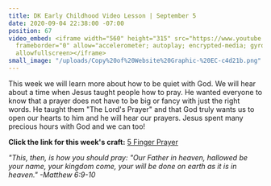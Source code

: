 ```yaml
---
title: DK Early Childhood Video Lesson | September 5
date: 2020-09-04 22:38:00 -07:00
position: 67
video_embed: <iframe width="560" height="315" src="https://www.youtube.com/embed/OLD_Gh5lsnc"
  frameborder="0" allow="accelerometer; autoplay; encrypted-media; gyroscope; picture-in-picture"
  allowfullscreen></iframe>
small_image: "/uploads/Copy%20of%20Website%20Graphic-%20EC-c4d21b.png"
---
```


This week we will learn more about how to be quiet with God. We will hear about a time when Jesus taught people how to pray. He wanted everyone to know that a prayer does not have to be big or fancy with just the right words. He taught them "The Lord's Prayer" and that God truly wants us to open our hearts to him and he will hear our prayers. Jesus spent many precious hours with God and we can too!

**Click the link for this week's craft:**
[5 Finger Prayer](https://drive.google.com/file/d/1OL8cCWheGv4EkrAvlw6PJtv-pTui57Oh/view?usp=sharing)

*"This, then, is how you should pray: "Our Father in heaven, hallowed be your name, your kingdom come, your will be done on earth as it is in heaven." -Matthew 6:9-10*